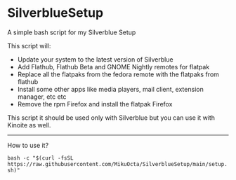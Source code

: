 # SilverblueSetup
A simple bash script for my Silverblue Setup

This script will:

   - Update your system to the latest version of Silverblue
   - Add Flathub, Flathub Beta and GNOME Nightly remotes for flatpak
   - Replace all the flatpaks from the fedora remote with the flatpaks from flathub
   - Install some other apps like media players, mail client, extension manager, etc etc
   - Remove the rpm Firefox and install the flatpak Firefox

This script it should be used only with Silverblue but you can use it with Kinoite as well.

--------------------------------------------------------------------------

How to use it?

`bash -c "$(curl -fsSL https://raw.githubusercontent.com/MikuOcta/SilverblueSetup/main/setup.sh)"`


